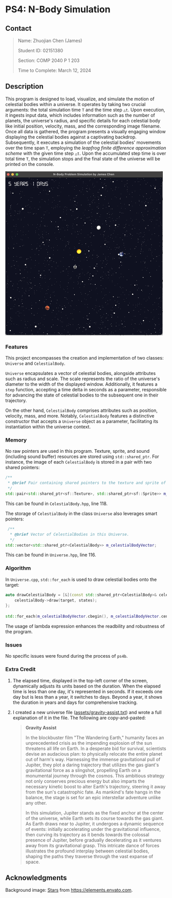 # PS4: N-Body Simulation

## Contact

> Name: Zhuojian Chen (James)
>
> Student ID: 02151380
>
> Section: COMP 2040 P 1 203
>
> Time to Complete: March 12, 2024

## Description

This program is designed to load, visualize, and simulate the motion of celestial bodies within a universe. It operates by taking two crucial arguments: the total simulation time `T` and the time step `△t`. Upon execution, it ingests input data, which includes information such as the number of planets, the universe's radius, and specific details for each celestial body like initial position, velocity, mass, and the corresponding image filename. Once all data is gathered, the program presents a visually engaging window displaying the celestial bodies against a captivating backdrop. Subsequently, it executes a simulation of the celestial bodies' movements over the time span `T`, employing the
*leapfrog finite difference approximation
scheme* with the given time step `△t`. Upon the accumulated step time is over total time `T`, the simulation stops and the final state of the universe will be printed on the console.

<img src="./screenshot.png" alt="screenshot" style="zoom:50%;" />

### Features

This project encompasses the creation and implementation of two classes: `Universe` and `CelestialBody`.

`Universe` encapsulates a vector of celestial bodies, alongside attributes such as radius and scale. The scale represents the ratio of the universe's diameter to the width of the displayed window. Additionally, it features a `step` function, accepting a time delta in seconds as a parameter, responsible for advancing the state of celestial bodies to the subsequent one in their trajectory.

On the other hand, `CelestialBody` comprises attributes such as position, velocity, mass, and more. Notably, `CelestialBody` features a distinctive constructor that accepts a `Universe` object as a parameter, facilitating its instantiation within the universe context.

### Memory

No raw pointers are used in this program. Texture, sprite, and sound (including sound buffer) resources are stored using `std::shared_ptr`. For instance, the image of each `CelestialBody` is stored in a pair with two shared pointers:

~~~c++
/**
 * @brief Pair containing shared pointers to the texture and sprite of this CelestialBody.
 */
std::pair<std::shared_ptr<sf::Texture>, std::shared_ptr<sf::Sprite>> m_image;
~~~

This can be found in `CelestialBody.hpp`, line 118.

The storage of `CelestialBody` in the class `Universe` also leverages smart pointers:

```c++
 /**
  * @brief Vector of CelestialBodies in this Universe.
  */
std::vector<std::shared_ptr<CelestialBody>> m_celestialBodyVector;
```

This can be found in `Universe.hpp`, line 116.

### Algorithm

In `Universe.cpp`, `std::for_each` is used to draw celestial bodies onto the target:

```c++
auto drawCelestialBody = [&](const std::shared_ptr<CelestialBody>& celestialBody) {
    celestialBody->draw(target, states);
};

std::for_each(m_celestialBodyVector.cbegin(), m_celestialBodyVector.cend(), drawCelestialBody);
```

The usage of lambda expression enhances the readbility and robustness of the program.

### Issues

No specific issues were found during the process of `ps4b`.

### Extra Credit

1. The elapsed time, displayed in the top-left corner of the screen, dynamically adjusts its units based on the duration. When the elapsed time is less than one day, it's represented in seconds. If it exceeds one day but is less than a year, it switches to days. Beyond a year, it shows the duration in years and days for comprehensive tracking.

2. I created a new universe file ([assets/gravity-assist.txt](assets/gravity-assist.txt)) and wrote a full explanation of it in the file. The following are copy-and-pasted:

   > **Gravity Assist**
   >
   > In the blockbuster film "The Wandering Earth," humanity faces an unprecedented crisis as the impending explosion of the sun threatens all life on Earth. In a desperate bid for survival, scientists devise an audacious plan: to physically relocate the entire planet out of harm's way. Harnessing the immense gravitational pull of Jupiter, they plot a daring trajectory that utilizes the gas giant's gravitational force as a slingshot, propelling Earth on a monumental journey through the cosmos. This ambitious strategy not only conserves precious energy but also imparts the
   > necessary kinetic boost to alter Earth's trajectory, steering it away from the sun's catastrophic fate. As mankind's fate hangs in the balance, the stage is set for an epic interstellar adventure unlike any other.
   >
   > In this simulation, Jupiter stands as the fixed anchor at the center of the universe, while Earth sets its course towards the gas giant. As Earth draws near to Jupiter, it undergoes a dynamic sequence of events: initially accelerating under the gravitational influence, then curving its trajectory as it bends towards the colossal presence of Jupiter, before gradually decelerating as it ventures away from its gravitational grasp. This intricate dance of forces illustrates the profound interplay between celestial bodies, shaping the paths they traverse through the vast expanse of space.

## Acknowledgments

Background image: [Stars](https://elements.envato.com/stars-ZFJ7AAD) from https://elements.envato.com.

